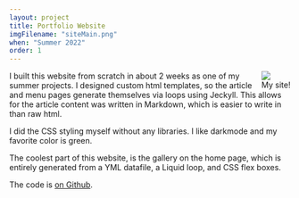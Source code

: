 ```yaml
---
layout: project
title: Portfolio Website
imgFilename: "siteMain.png"
when: "Summer 2022"
order: 1
---
```


<div class="imgCptnBox" style="float:right">
<a href="{{ "index.html" | relative_url  }}">
<img src="{{ "assets/images/siteMain.png" | relative_url }}" class="articleImgMain">
</a>
<figcaption class="articleCaption">My site!</figcaption>
</div>

I built this website from scratch in about 2 weeks as one of my summer projects. I designed custom html templates, so the article and menu pages generate themselves via loops using Jeckyll. This allows for the article content was written in Markdown, which is easier to write in than raw html.
 
I did the CSS styling myself without any libraries. I like darkmode and my favorite color is green. 

The coolest part of this website, is the gallery on the home page, which is entirely generated from a YML datafile, a Liquid loop, and CSS flex boxes.

The code is <a href="https://github.com/matt-lewton9/Portfolio-Website" class="link" target="_blank" rel="noopener noreferrer">on Github</a>.